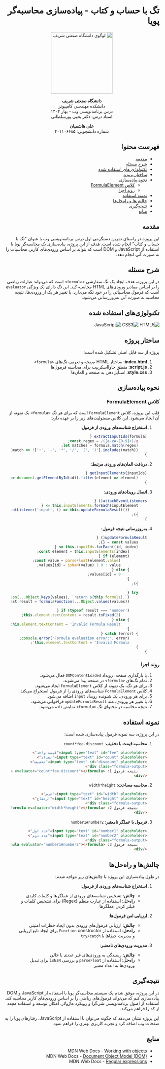 <div dir="rtl">

# تگ با حساب و کتاب - پیاده‌سازی محاسبه‌گر پویا

<p align="center">
  <img src="https://upload.wikimedia.org/wikipedia/commons/4/42/Sharif-University-of-Technology.jpg" alt="لوگوی دانشگاه صنعتی شریف" width="200">
</p>

<p align="center">
  <b>دانشگاه صنعتی شریف</b><br>
  دانشکده مهندسی کامپیوتر<br>
  درس برنامه‌نویسی وب - بهار ۱۴۰۴
  <br>استاد درس: دکتر یحیی پورسلطانی

</p>

<p align="center">
  <b>علی هاشمیان</b><br>
  شماره دانشجویی: ۴۰۱۱۰۶۶۸۵
</p>



## فهرست محتوا
- [مقدمه](#مقدمه)
- [شرح مسئله](#شرح-مسئله)
- [تکنولوژی های استفاده شده](#تکنولوژی‌-های-استفاده-شده)
- [ساختار پروژه](#ساختار-پروژه)
- [نحوه پیاده‌سازی](#نحوه-پیاده-سازی)
  - [کلاس FormulaElement](#کلاس-formulaelement)
  - [روند اجرا](#روند-اجرا)
- [نمونه استفاده](#نمونه-استفاده)
- [چالش‌ها و راه‌حل‌ها](#چالش-ها-و-راه-حل-ها)
- [نتیجه‌گیری](#نتیجه-گیری)
- [منابع](#منابع)

## مقدمه

این پروژه در راستای تمرین دستگرمی اول درس برنامه‌نویسی وب با عنوان "تگ با حساب و کتاب" انجام شده است. هدف از این پروژه، پیاده‌سازی یک محاسبه‌گر پویا با استفاده از JavaScript و DOM است که بتواند بر اساس ورودی‌های کاربر، محاسبات را به صورت آنی انجام دهد.

## شرح مسئله

در این پروژه، هدف ایجاد یک تگ سفارشی `<formula>` است که می‌تواند عبارات ریاضی را بر اساس مقادیر ورودی‌های HTML محاسبه کند. این تگ دارای یک ویژگی `evaluator` است که فرمول محاسباتی را در خود نگه می‌دارد. با تغییر هر یک از ورودی‌ها، نتیجه محاسبه به صورت آنی به‌روزرسانی می‌شود.


## تکنولوژی‌های استفاده شده
![HTML5](https://img.shields.io/badge/HTML5-E34F26?style=for-the-badge&logo=html5&logoColor=white)
![CSS3](https://img.shields.io/badge/CSS3-1572B6?style=for-the-badge&logo=css3&logoColor=white)
![JavaScript](https://img.shields.io/badge/JavaScript-F7DF1E?style=for-the-badge&logo=javascript&logoColor=black)

## ساختار پروژه

پروژه از سه فایل اصلی تشکیل شده است:

1. **index.html**: ساختار HTML صفحه و تعریف تگ‌های `<formula>`
2. **script.js**: منطق جاوااسکریپت برای محاسبه فرمول‌ها
3. **style.css**: استایل‌دهی به صفحه و المان‌ها

## نحوه پیاده‌سازی

### کلاس FormulaElement

قلب این پروژه، کلاس `FormulaElement` است که برای هر تگ `<formula>` یک نمونه از آن ایجاد می‌شود. این کلاس مسئولیت‌های زیر را بر عهده دارد:

1. **استخراج شناسه‌های ورودی از فرمول**:
   ```javascript
   extractInputIds(formula) {
       const regex = /([a-zA-Z0-9]+)/g;
       let matches = formula.match(regex);
       return matches ? matches.filter(match => !['+', '-', '*', '/', '(', ')'].includes(match)) : [];
   }
   ```

2. **دریافت المان‌های ورودی مرتبط**:
   ```javascript
   getInputElements(inputIds) {
       return inputIds.map(id => document.getElementById(id)).filter(element => element);
   }
   ```

3. **اتصال رویدادهای ورودی**:
   ```javascript
   attachEventListeners() {
       this.inputElements.forEach(inputElement => {
           inputElement.addEventListener('input', () => this.updateFormulaResult());
       });
   }
   ```

4. **به‌روزرسانی نتیجه فرمول**:
   ```javascript
   updateFormulaResult() {
       const values = {};
       this.inputIds.forEach((id, index) => {
           const element = this.inputElements[index];
           if (element) {
               const value = parseFloat(element.value);
               values[id] = isNaN(value) ? 0 : value;
           } else {
               values[id] = 0;
           }
       });

       try {
           const formulaFunction = new Function(...Object.keys(values), `return ${this.formula};`);
           const result = formulaFunction(...Object.values(values));

           if (typeof result === 'number') {
               this.element.textContent = result.toFixed(2);
           } else {
               this.element.textContent = 'Invalid Formula Result';
           }
       } catch (error) {
           console.error("Formula evaluation error:", error);
           this.element.textContent = 'Invalid Formula';
       }
   }
   ```

### روند اجرا

1. با بارگذاری صفحه، رویداد `DOMContentLoaded` فعال می‌شود.
2. تمام تگ‌های `<formula>` در صفحه پیدا می‌شوند.
3. برای هر تگ، یک نمونه از کلاس `FormulaElement` ایجاد می‌شود.
4. کلاس `FormulaElement` شناسه‌های ورودی را از فرمول استخراج می‌کند.
5. برای هر ورودی، یک شنونده رویداد `input` اضافه می‌شود.
6. با تغییر هر ورودی، متد `updateFormulaResult` فراخوانی می‌شود.
7. نتیجه محاسبه در محتوای تگ `<formula>` نمایش داده می‌شود.

## نمونه استفاده

در این پروژه، سه نمونه فرمول پیاده‌سازی شده است:

1. **محاسبه قیمت با تخفیف**: `count*fee-discount`
   ```html
   <input type="text" id="fee" placeholder="قیمت واحد">
   <input type="text" id="count" placeholder="تعداد">
   <input type="text" id="discount" placeholder="تخفیف">
   <div class="formula-output">
       نتیجه فرمول 1: <formula evaluator="count*fee-discount"></formula>
   </div>
   ```

2. **محاسبه مساحت**: `width*height`
   ```html
   <input type="text" id="width" placeholder="عرض">
   <input type="text" id="height" placeholder="ارتفاع">
   <div class="formula-output">
       نتیجه فرمول 2: <formula evaluator="width*height"></formula>
   </div>
   ```

3. **فرمول با عملگر نامعتبر**: `number1#number2`
   ```html
   <input type="text" id="number1" placeholder="عدد اول">
   <input type="text" id="number2" placeholder="عدد دوم">
   <div class="formula-output">
       نتیجه فرمول 3: <formula evaluator="number1#number2"></formula>
   </div>
   ```

## چالش‌ها و راه‌حل‌ها

در طول پیاده‌سازی این پروژه با چالش‌های زیر مواجه شدم:

1. **استخراج شناسه‌های ورودی از فرمول**:
   - **چالش**: تشخیص شناسه‌های ورودی از عملگرها و کلمات کلیدی
   - **راه‌حل**: استفاده از عبارت منظم (Regex) برای تشخیص کلمات و فیلتر کردن عملگرها

2. **ارزیابی امن فرمول‌ها**:
   - **چالش**: ارزیابی فرمول‌های ورودی بدون ایجاد خطرات امنیتی
   - **راه‌حل**: استفاده از `Function` constructor برای ایجاد تابع ارزیابی و مدیریت خطاها با `try/catch`

3. **مدیریت ورودی‌های نامعتبر**:
   - **چالش**: رسیدگی به ورودی‌های غیر عددی یا خالی
   - **راه‌حل**: استفاده از `parseFloat` و بررسی `isNaN` برای تبدیل ورودی‌ها به اعداد معتبر

## نتیجه‌گیری

در این پروژه، موفق شدم یک سیستم محاسبه‌گر پویا با استفاده از JavaScript و DOM پیاده‌سازی کنم که می‌تواند فرمول‌های ریاضی را بر اساس ورودی‌های کاربر محاسبه کند. استفاده از اصول برنامه‌نویسی شی‌گرا و رویکرد ماژولار، امکان توسعه و استفاده مجدد از کد را فراهم می‌کند.

این پروژه نشان می‌دهد که چگونه می‌توان با استفاده از JavaScript، رفتارهای پویا را به صفحات وب اضافه کرد و تجربه کاربری بهتری را فراهم نمود.

## منابع

- MDN Web Docs - [Working with objects](https://developer.mozilla.org/en-US/docs/Web/JavaScript/Guide/Working_with_Objects)
- MDN Web Docs - [Document Object Model (DOM)](https://developer.mozilla.org/en-US/docs/Web/API/Document_Object_Model)
- MDN Web Docs - [Regular expressions](https://developer.mozilla.org/en-US/docs/Web/JavaScript/Guide/Regular_Expressions)

</div>
